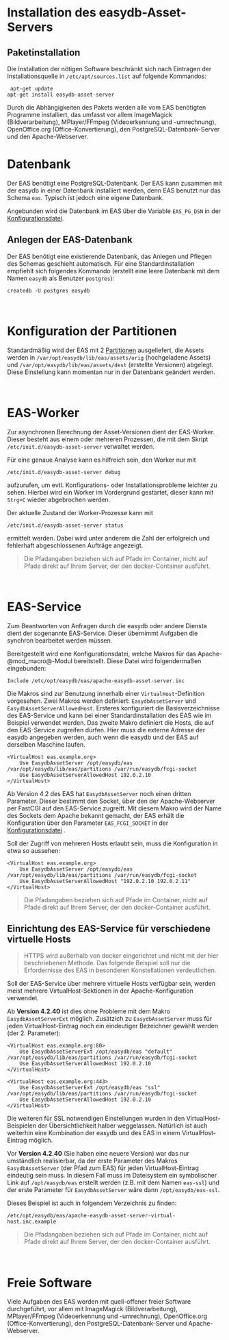 
#  Installation des easydb-Asset-Servers

##  Paketinstallation

Die Installation der nötigen Software beschränkt sich nach Eintragen der Installationsquelle in `/etc/apt/sources.list` auf folgende Kommandos:

~~~
 apt-get update
apt-get install easydb-asset-server
~~~


Durch die Abhängigkeiten des Pakets werden alle vom EAS benötigten Programme installiert, das umfasst vor allem ImageMagick (Bildverarbeitung), MPlayer/FFmpeg (Videoerkennung und -umrechnung), OpenOffice.org (Office-Konvertierung), den PostgreSQL-Datenbank-Server und den Apache-Webserver.


Datenbank
=========

Der EAS benötigt eine PostgreSQL-Datenbank.
Der EAS kann zusammen mit der easydb in einer Datenbank installiert werden, denn EAS
benutzt nur das Schema `eas`. Typisch ist jedoch eine eigene Datenbank.

Angebunden wird die Datenbank im EAS über die Variable `EAS_PG_DSN` in der
[Konfigurationsdatei](/sysadmin/eas/conf/conf.html).

Anlegen der EAS-Datenbank
-------------------------

Der EAS benötigt eine existierende Datenbank, das Anlegen und Pflegen
des Schemas geschieht automatisch. Für eine Standardinstallation
empfiehlt sich folgendes Kommando (erstellt eine leere Datenbank mit dem Namen `easydb` als Benutzer `postgres`):

    createdb -U postgres easydb

&nbsp;

Konfiguration der Partitionen
=============================

Standardmäßig wird der EAS mit 2 [Partitionen](/sysadmin/eas/partitions/partitions.html)
ausgeliefert, die Assets werden in `/var/opt/easydb/lib/eas/assets/orig`
(hochgeladene Assets) und `/var/opt/easydb/lib/eas/assets/dest`
(erstellte Versionen) abgelegt. Diese Einstellung kann momentan nur in
der Datenbank geändert werden.

&nbsp;

EAS-Worker
==========

Zur asynchronen Berechnung der Asset-Versionen dient der EAS-Worker.
Dieser besteht aus einem oder mehreren Prozessen, die mit dem Skript
`/etc/init.d/easydb-asset-server` verwaltet werden.

Für eine genaue Analyse kann es hilfreich sein, den Worker nur mit

    /etc/init.d/easydb-asset-server debug

aufzurufen, um evtl. Konfigurations- oder Installationsprobleme leichter
zu sehen. Hierbei wird ein Worker im Vordergrund gestartet, dieser kann
mit `Strg+C` wieder abgebrochen werden.

Der aktuelle Zustand der Worker-Prozesse kann mit

    /etc/init.d/easydb-asset-server status

ermittelt werden. Dabei wird unter anderem die Zahl der erfolgreich und
fehlerhaft abgeschlossenen Aufträge angezeigt.

> Die Pfadangaben beziehen sich auf Pfade im Container, nicht auf Pfade direkt auf Ihrem Server, der den docker-Container ausführt.

&nbsp;

EAS-Service
===========

Zum Beantworten von Anfragen durch die easydb oder andere Dienste dient
der sogenannte EAS-Service. Dieser übernimmt Aufgaben die synchron
bearbeitet werden müssen.

Bereitgestellt wird eine Konfigurationsdatei, welche Makros für das
Apache-@mod_macro@-Modul bereitstellt. Diese Datei wird folgendermaßen
eingebunden:

    Include /etc/opt/easydb/eas/apache-easydb-asset-server.inc

Die Makros sind zur Benutzung innerhalb einer `VirtualHost`-Definition
vorgesehen. Zwei Makros werden definiert: `EasydbAssetServer` und
`EasydbAssetServerAllowedHost`. Ersteres konfiguriert die
Basisverzeichnisse des EAS-Service und kann bei einer
Standardinstallation des EAS wie im Beispiel verwendet werden. Das
zweite Makro definiert die Hosts, die auf den EAS-Service zugreifen
dürfen. Hier muss die externe Adresse der easydb angegeben werden, auch
wenn die easydb und der EAS auf derselben Maschine laufen.

    <VirtualHost eas.example.org>
        Use EasydbAssetServer /opt/easydb/eas /var/opt/easydb/lib/eas/partitions /var/run/easydb/fcgi-socket
        Use EasydbAssetServerAllowedHost 192.0.2.10
    </VirtualHost>

Ab Version 4.2 des EAS hat `EasydbAssetServer` noch einen dritten
Parameter. Dieser bestimmt den Socket, über den der Apache-Webserver per
FastCGI auf den EAS-Service zugreift. Mit diesem Makro wird der Name des
Sockets dem Apache bekannt gemacht, der EAS erhält die Konfiguration
über den Parameter `EAS_FCGI_SOCKET` in der
[Konfigurationsdatei](../conf/conf.html) .

Soll der Zugriff von mehreren Hosts erlaubt sein, muss die Konfiguration
in etwa so aussehen:

    <VirtualHost eas.example.org>
        Use EasydbAssetServer /opt/easydb/eas /var/opt/easydb/lib/eas/partitions /var/run/easydb/fcgi-socket
        Use EasydbAssetServerAllowedHost "192.0.2.10 192.0.2.11"
    </VirtualHost>

> Die Pfadangaben beziehen sich auf Pfade im Container, nicht auf Pfade direkt auf Ihrem Server, der den docker-Container ausführt.

Einrichtung des EAS-Service für verschiedene virtuelle Hosts
------------------------------------------------------------

> HTTPS wird außerhalb von docker eingerichtet und nicht mit der hier beschriebenen Methode. Das folgende Beispiel soll nur die Erfordernisse des EAS in besonderen Konstellationen verdeutlichen.

Soll der EAS-Service über mehrere virtuelle Hosts verfügbar sein, werden
meist mehrere VirtualHost-Sektionen in der Apache-Konfiguration
verwendet.

Ab **Version 4.2.40** ist dies ohne Probleme mit dem Makro
`EasydbAssetServerExt` möglich. Zusätzich zu `EasydbAssetServer` muss
für jeden VirtualHost-Eintrag noch ein eindeutiger Bezeichner gewählt
werden (der 2. Parameter):

~~~~
<VirtualHost eas.example.org:80>
    Use EasydbAssetServerExt /opt/easydb/eas "default" /var/opt/easydb/lib/eas/partitions /var/run/easydb/fcgi-socket
    Use EasydbAssetServerAllowedHost 192.0.2.10
</VirtualHost>

<VirtualHost eas.example.org:443>
    Use EasydbAssetServerExt /opt/easydb/eas "ssl" /var/opt/easydb/lib/eas/partitions /var/run/easydb/fcgi-socket
    Use EasydbAssetServerAllowedHost 192.0.2.10
</VirtualHost>
~~~~

Die weiteren für SSL notwendigen Einstellungen wurden in den
VirtualHost-Beispielen der Übersichtlichkeit halber weggelassen.
Natürlich ist auch weiterhin eine Kombination der easydb und des EAS in
einem VirtualHost-Eintrag möglich.

Vor **Version 4.2.40** (Sie haben eine neuere Version) war das nur umständlich realisierbar, da der
erste Parameter des Makros `EasydbAssetServer` (der Pfad zum EAS) für
jeden VirtualHost-Eintrag eindeutig sein muss. In diesem Fall muss im
Dateisystem ein symbolischer Link auf `/opt/easydb/eas` erstellt werden
(z.B. mit dem Namen `eas-ssl`) und der erste Parameter für
`EasydbAssetServer` wäre dann `/opt/easydb/eas-ssl`.

Dieses Beispiel ist auch in folgendem Verzeichnis zu finden:

    /etc/opt/easydb/eas/apache-easydb-asset-server-virtual-host.inc.example

> Die Pfadangaben beziehen sich auf Pfade im Container, nicht auf Pfade direkt auf Ihrem Server, der den docker-Container ausführt.

&nbsp;

Freie Software
==============

Viele Aufgaben des EAS werden mit quell-offener freier Software durchgeführt,
vor allem mit ImageMagick (Bildverarbeitung), MPlayer/FFmpeg (Videoerkennung und -umrechnung),
OpenOffice.org (Office-Konvertierung), den PostgreSQL-Datenbank-Server und Apache-Webserver.
